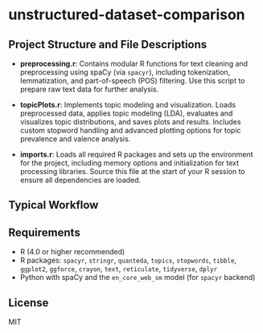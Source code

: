# unstructured-dataset-comparison

## Project Structure and File Descriptions

- **preprocessing.r**: Contains modular R functions for text cleaning and preprocessing using spaCy (via `spacyr`), including tokenization, lemmatization, and part-of-speech (POS) filtering. Use this script to prepare raw text data for further analysis.

- **topicPlots.r**: Implements topic modeling and visualization. Loads preprocessed data, applies topic modeling (LDA), evaluates and visualizes topic distributions, and saves plots and results. Includes custom stopword handling and advanced plotting options for topic prevalence and valence analysis.

- **imports.r**: Loads all required R packages and sets up the environment for the project, including memory options and initialization for text processing libraries. Source this file at the start of your R session to ensure all dependencies are loaded.

## Typical Workflow

## Requirements

- R (4.0 or higher recommended)
- R packages: `spacyr`, `stringr`, `quanteda`, `topics`, `stopwords`, `tibble`, `ggplot2`, `ggforce`, `crayon`, `text`, `reticulate`, `tidyverse`, `dplyr`
- Python with spaCy and the `en_core_web_sm` model (for `spacyr` backend)

## License

MIT
